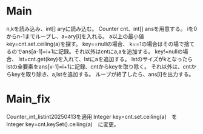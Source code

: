 # Main
n,kを読み込み、int[] aryに読み込む。
Counter cnt、int[] ansを用意する。
iを0からn-1までループし、a=ary[i]を入れる。
a以上の最小値key=cnt.set.ceiling(a)を探す。
key==nullの場合、
k==1の場合はその場で捨てるのでans[a-1]=i+1に記録。それ以外はcntにa,aを追加する。
key!=nullの場合、
lst=cnt.get(key)を入れて、lstにaを追加する。
lstのサイズがkとなったらlstの全要素をans[v-1]=i+1に記録、cntからkeyを取り除く。
それ以外は、cntからkeyを取り除き、a,lstを追加する。
ループが終了したら、ans\[i\]を出力する。

# Main\_fix
Counter_int_listint20250413を適用
Integer key=cnt.set.ceiling(a)　を　Integer key=cnt.keySet().ceiling(a)　に変更。

